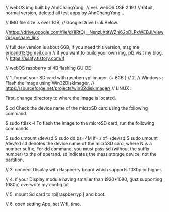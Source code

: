 // webOS img built by AhnChangYong.
// ver. webOS OSE 2.19.1
// 64bit, normal version, deleted all test apps by AhnChangYong...

// IMG file size is over 1GB, 
// Google Drive Link Below.

//https://drive.google.com/file/d/1IRtQj__NsnzLXtitWZhi62oDLPxWEBJl/view?usp=share_link


// full dev version is about 6GB, if you need this version, msg me erican613@gmail.com
// if you want to build your own img, plz visit my blog.
// https://ssafy.tistory.com/4




// webOS raspberry pi 4B flashing GUIDE

// 1. format your SD card with raspberrypi imager. (+ 8GB )
// 2. 
// Windows : Flash the image using Win32DiskImager.
// https://sourceforge.net/projects/win32diskimager/
// LINUX :

First, change directory to where the image is located.

$ cd <path where the image is located>
Check the device name of the microSD card using the following command.

$ sudo fdisk -l
To flash the image to the microSD card, run the following commands.

$ sudo umount /dev/sd<xN>
$ sudo dd bs=4M if=./<webOS OSE image> of=/dev/sd<x>
$ sudo umount /dev/sd<xN>
sd<xN> denotes the device name of the microSD card, where N is a number suffix.
For dd command, you must pass sd<x> (without the suffix number) to the of operand. sd<x> indicates the mass storage device, not the partition.



// 3. connect Display with Raspberry board which supports 1080p or higher.

// 4. if your Display module having smaller than 1920*1080, (just supporting 1080p)
overwrite my config.txt


// 5. mount Sd card to rpi[raspberrypi] and boot.

// 6. open setting App, set Wifi, time.

